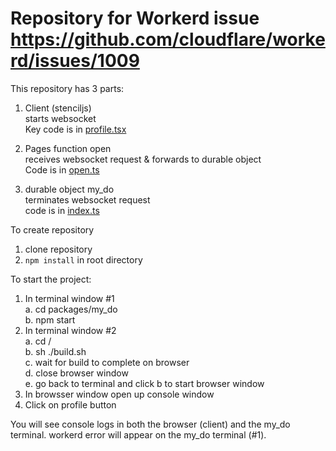 # Repository for Workerd issue https://github.com/cloudflare/workerd/issues/1009

This repository has 3 parts:
1.  Client (stenciljs)  
    starts websocket  
    Key code is in [profile.tsx](/src/components/app-profile/app-profile.tsx)

2.  Pages function open  
    receives websocket request & forwards to durable object  
    Code is in [open.ts](/functions/open.ts)

3.  durable object my_do  
    terminates websocket request  
    code is in [index.ts](/packages/my_do/src/index.ts)

To create repository
1.  clone repository
2.  `npm install` in root directory

To start the project:
1.  In terminal window #1  
    a. cd packages/my_do  
    b. npm start  
2.  In terminal window #2  
    a. cd /  
    b. sh ./build.sh  
    c. wait for build to complete on browser  
    d. close browser window  
    e. go back to terminal and click b to start browser window  
3.  In browsser window open up console window  
4.  Click on profile button  

You will see console logs in both the browser (client) and the my_do terminal.
workerd error will appear on the my_do terminal (#1).




